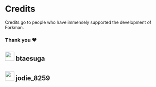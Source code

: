 # Credits

Credits go to people who have immensely supported the development of Forkman.

### Thank you ❤️

## <div class="heading"><img src="https://cdn.discordapp.com/avatars/775418953723805717/8d9b93e5fee06da7a989a5f411e120e1.png" width="30" height="30">&nbsp;btaesuga</div>

## <div class="heading"><img src="https://cdn.discordapp.com/avatars/300548556874579969/1b401381416d0754f1611ffef4616b85.png" width="30" height="30">&nbsp;jodie_8259</div>
